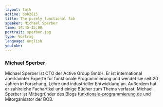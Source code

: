 ```yaml
---
layout: talk
active: bob2015
title: The purely functional fab
speaker: Michael Sperber
time: 14:45-15:00
portrait: sperber.jpg
type: Vortrag
language: english
youtube: 
---
```


### Michael Sperber

Michael Sperber ist CTO der Active Group GmbH.  Er ist international
anerkannter Experte für funktionale Programmierung und wendet sie seit
20 Jahren in Forschung, Lehre und industrieller Entwicklung an.
Außerdem hat er zahlreiche Fachartikel und einige Bücher zum Thema
verfasst.  Michael Sperber ist Mitbegründer des Blogs
[funktionale-programmierung.de](http://funktionale-programmierung.de/)
und Mitorganisator der BOB.

